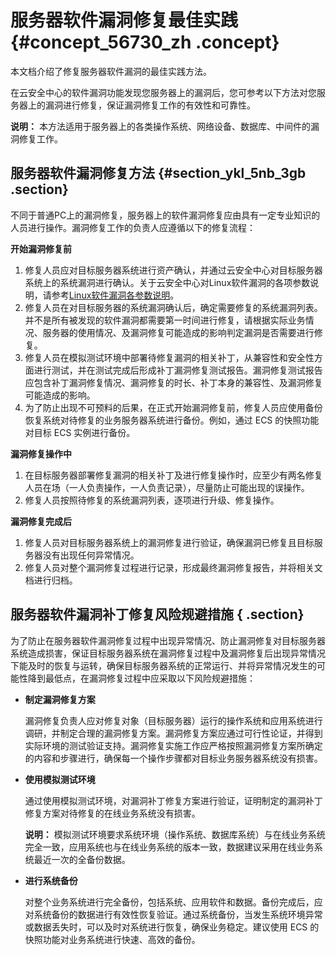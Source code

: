 # 服务器软件漏洞修复最佳实践 {#concept_56730_zh .concept}

本文档介绍了修复服务器软件漏洞的最佳实践方法。

在云安全中心的软件漏洞功能发现您服务器上的漏洞后，您可参考以下方法对您服务器上的漏洞进行修复，保证漏洞修复工作的有效性和可靠性。

**说明：** 本方法适用于服务器上的各类操作系统、网络设备、数据库、中间件的漏洞修复工作。

## 服务器软件漏洞修复方法 {#section_ykl_5nb_3gb .section}

不同于普通PC上的漏洞修复，服务器上的软件漏洞修复应由具有一定专业知识的人员进行操作。漏洞修复工作的负责人应遵循以下的修复流程：

**开始漏洞修复前** 

1.  修复人员应对目标服务器系统进行资产确认，并通过云安全中心对目标服务器系统上的系统漏洞进行确认。关于云安全中心对Linux软件漏洞的各项参数说明，请参考[Linux软件漏洞各参数说明](intl.zh-CN/.md#)。
2.  修复人员在对目标服务器的系统漏洞确认后，确定需要修复的系统漏洞列表。并不是所有被发现的软件漏洞都需要第一时间进行修复，请根据实际业务情况、服务器的使用情况、及漏洞修复可能造成的影响判定漏洞是否需要进行修复。
3.  修复人员在模拟测试环境中部署待修复漏洞的相关补丁，从兼容性和安全性方面进行测试，并在测试完成后形成补丁漏洞修复测试报告。漏洞修复测试报告应包含补丁漏洞修复情况、漏洞修复的时长、补丁本身的兼容性、及漏洞修复可能造成的影响。
4.  为了防止出现不可预料的后果，在正式开始漏洞修复前，修复人员应使用备份恢复系统对待修复的业务服务器系统进行备份。例如，通过 ECS 的快照功能对目标 ECS 实例进行备份。

**漏洞修复操作中** 

1.  在目标服务器部署修复漏洞的相关补丁及进行修复操作时，应至少有两名修复人员在场（一人负责操作，一人负责记录），尽量防止可能出现的误操作。
2.  修复人员按照待修复的系统漏洞列表，逐项进行升级、修复操作。

**漏洞修复完成后** 

1.  修复人员对目标服务器系统上的漏洞修复进行验证，确保漏洞已修复且目标服务器没有出现任何异常情况。
2.  修复人员对整个漏洞修复过程进行记录，形成最终漏洞修复报告，并将相关文档进行归档。

## 服务器软件漏洞补丁修复风险规避措施 { .section}

为了防止在服务器软件漏洞修复过程中出现异常情况、防止漏洞修复对目标服务器系统造成损害，保证目标服务器系统在漏洞修复过程中及漏洞修复后出现异常情况下能及时的恢复与运转，确保目标服务器系统的正常运行、并将异常情况发生的可能性降到最低点，在漏洞修复过程中应采取以下风险规避措施：

-   **制定漏洞修复方案** 

    漏洞修复负责人应对修复对象（目标服务器）运行的操作系统和应用系统进行调研，并制定合理的漏洞修复方案。漏洞修复方案应通过可行性论证，并得到实际环境的测试验证支持。漏洞修复实施工作应严格按照漏洞修复方案所确定的内容和步骤进行，确保每一个操作步骤都对目标业务服务器系统没有损害。

-   **使用模拟测试环境** 

    通过使用模拟测试环境，对漏洞补丁修复方案进行验证，证明制定的漏洞补丁修复方案对待修复的在线业务系统没有损害。

    **说明：** 模拟测试环境要求系统环境（操作系统、数据库系统）与在线业务系统完全一致，应用系统也与在线业务系统的版本一致，数据建议采用在线业务系统最近一次的全备份数据。

-   **进行系统备份** 

    对整个业务系统进行完全备份，包括系统、应用软件和数据。备份完成后，应对系统备份的数据进行有效性恢复验证。通过系统备份，当发生系统环境异常或数据丢失时，可以及时对系统进行恢复，确保业务稳定。建议使用 ECS 的快照功能对业务系统进行快速、高效的备份。


